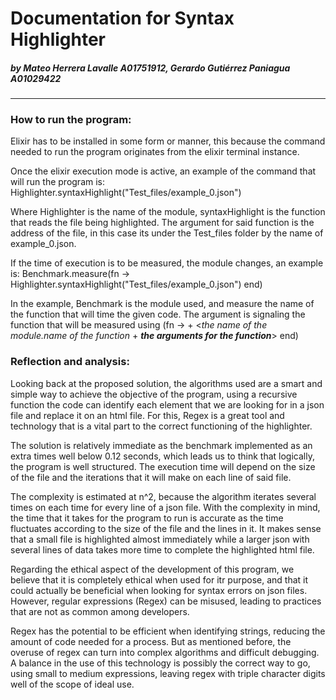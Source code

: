 # Documentation for Syntax Highlighter

##### by Mateo Herrera Lavalle A01751912, Gerardo Gutiérrez Paniagua A01029422
---
### How to run the program:

Elixir has to be installed in some form or manner, this because the command needed to run the program originates from the elixir terminal instance. 

Once the elixir execution mode is active, an example of the command that will run the program is:
    Highlighter.syntaxHighlight("Test_files/example_0.json")

Where Highlighter is the name of the module, syntaxHighlight is the function that reads the file being highlighted. The argument for said function is the address of the file, in this case its under the Test_files folder by the name of example_0.json. 

If the time of execution is to be measured, the module changes, an example is:
    Benchmark.measure(fn -> Highlighter.syntaxHighlight("Test_files/example_0.json") end)

In the example, Benchmark is the module used, and measure the name of the function that will time the given code. The argument is signaling the function that will be measured using (fn -> + <*the name of the module.name of the function* + ***the arguments for the function***> end)

### Reflection and analysis:

Looking back at the proposed solution, the algorithms used are a smart and simple way to achieve the objective of the program, using a recursive function the code can identify each element that we are looking for in a json file and replace it on an html file. For this, Regex is a great tool and technology that is a vital part to the correct functioning of the highlighter. 

The solution is relatively immediate as the benchmark implemented as an extra times well below 0.12 seconds, which leads us to think that logically, the program is well structured. The execution time will depend on the size of the file and the iterations that it will make on each line of said file.


The complexity is estimated at n^2, because the algorithm iterates several times on each time for every line of a json file. With the complexity in mind, the time that it takes for the program to run is accurate as the time fluctuates according to the size of the file and the lines in it. It makes sense that a small file is highlighted almost immediately while a larger json with several lines of data takes more time to complete the highlighted html file. 

Regarding the ethical aspect of the development of this program, we 
believe that it is completely ethical when used for itr purpose, and that it could actually be beneficial when looking for syntax errors on json files. However, regular expressions (Regex) can be misused, leading to practices that are not as common among developers. 

Regex has the potential to be efficient when identifying strings, reducing the amount of code needed for a process. But as mentioned before, the overuse of regex can turn into complex algorithms and difficult debugging. A balance in the use of this technology is possibly the correct way to go, using small to medium expressions, leaving regex with triple character digits well of the scope of ideal use. 

